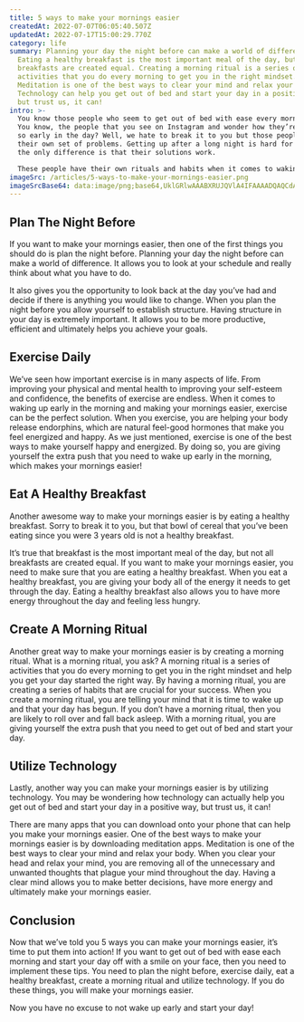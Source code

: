 ```yaml
---
title: 5 ways to make your mornings easier
createdAt: 2022-07-07T06:05:40.507Z
updatedAt: 2022-07-17T15:00:29.770Z
category: life
summary: Planning your day the night before can make a world of difference.
  Eating a healthy breakfast is the most important meal of the day, but not all
  breakfasts are created equal. Creating a morning ritual is a series of
  activities that you do every morning to get you in the right mindset.
  Meditation is one of the best ways to clear your mind and relax your body.
  Technology can help you get out of bed and start your day in a positive way,
  but trust us, it can!
intro: >-
  You know those people who seem to get out of bed with ease every morning?
  You know, the people that you see on Instagram and wonder how they’re so happy
  so early in the day? Well, we hate to break it to you but those people have
  their own set of problems. Getting up after a long night is hard for them too;
  the only difference is that their solutions work. 

  These people have their own rituals and habits when it comes to waking up in the morning. If these folks can do it then why can’t we? It’s because some of us are too comfortable, which means we need to shake things up! Do you want to be one of those people who gets out of bed with ease and has a productive day ahead of them? In this blog post, we’ll tell you 5 ways you can make your mornings easier.
imageSrc: /articles/5-ways-to-make-your-mornings-easier.png
imageSrcBase64: data:image/png;base64,UklGRlwAAABXRUJQVlA4IFAAAADQAQCdASoKAAoAAUAmJQBdgCHe6B5TAAD+/DhZqNgtEWmHF4rxLXUSqZKr4LmAwfRjj1ONckI71k7Ed5RDmPU9t1xX5O96QEMCF2pkDTwAAA==
---
```


## Plan The Night Before

If you want to make your mornings easier, then one of the first things you should do is plan the night before. Planning your day the night before can make a world of difference. It allows you to look at your schedule and really think about what you have to do.

It also gives you the opportunity to look back at the day you’ve had and decide if there is anything you would like to change.
When you plan the night before you allow yourself to establish structure. Having structure in your day is extremely important. It allows you to be more productive, efficient and ultimately helps you achieve your goals.

## Exercise Daily

We’ve seen how important exercise is in many aspects of life. From improving your physical and mental health to improving your self-esteem and confidence, the benefits of exercise are endless.
When it comes to waking up early in the morning and making your mornings easier, exercise can be the perfect solution. When you exercise, you are helping your body release endorphins, which are natural feel-good hormones that make you feel energized and happy.
As we just mentioned, exercise is one of the best ways to make yourself happy and energized. By doing so, you are giving yourself the extra push that you need to wake up early in the morning, which makes your mornings easier!

## Eat A Healthy Breakfast

Another awesome way to make your mornings easier is by eating a healthy breakfast. Sorry to break it to you, but that bowl of cereal that you’ve been eating since you were 3 years old is not a healthy breakfast.

It’s true that breakfast is the most important meal of the day, but not all breakfasts are created equal. If you want to make your mornings easier, you need to make sure that you are eating a healthy breakfast.
When you eat a healthy breakfast, you are giving your body all of the energy it needs to get through the day. Eating a healthy breakfast also allows you to have more energy throughout the day and feeling less hungry.

## Create A Morning Ritual

Another great way to make your mornings easier is by creating a morning ritual. What is a morning ritual, you ask? A morning ritual is a series of activities that you do every morning to get you in the right mindset and help you get your day started the right way.
By having a morning ritual, you are creating a series of habits that are crucial for your success. When you create a morning ritual, you are telling your mind that it is time to wake up and that your day has begun.
If you don’t have a morning ritual, then you are likely to roll over and fall back asleep. With a morning ritual, you are giving yourself the extra push that you need to get out of bed and start your day.

## Utilize Technology

Lastly, another way you can make your mornings easier is by utilizing technology. You may be wondering how technology can actually help you get out of bed and start your day in a positive way, but trust us, it can!

There are many apps that you can download onto your phone that can help you make your mornings easier. One of the best ways to make your mornings easier is by downloading meditation apps. Meditation is one of the best ways to clear your mind and relax your body.
When you clear your head and relax your mind, you are removing all of the unnecessary and unwanted thoughts that plague your mind throughout the day.
Having a clear mind allows you to make better decisions, have more energy and ultimately make your mornings easier.

## Conclusion

Now that we’ve told you 5 ways you can make your mornings easier, it’s time to put them into action! If you want to get out of bed with ease each morning and start your day off with a smile on your face, then you need to implement these tips.
You need to plan the night before, exercise daily, eat a healthy breakfast, create a morning ritual and utilize technology. If you do these things, you will make your mornings easier.

Now you have no excuse to not wake up early and start your day!
